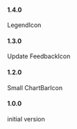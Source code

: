 #### 1.4.0
LegendIcon

#### 1.3.0
Update FeedbackIcon

#### 1.2.0
Small ChartBarIcon

#### 1.0.0
initial version
